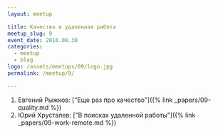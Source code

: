 ```yaml
---
layout: meetup

title: Качество и удаленная работа
meetup_slug: 9
event_date: 2016.08.30
categories:
  - meetup
  - blog
logo: /assets/meetups/09/logo.jpg
permalink: /meetup/9/

---
```


1. Евгений Рыжков: ["Еще раз про качество"]({% link _papers/09-quality.md %})
2. Юрий Хрусталев: ["В поисках удаленной работы"]({% link _papers/09-work-remote.md %})
